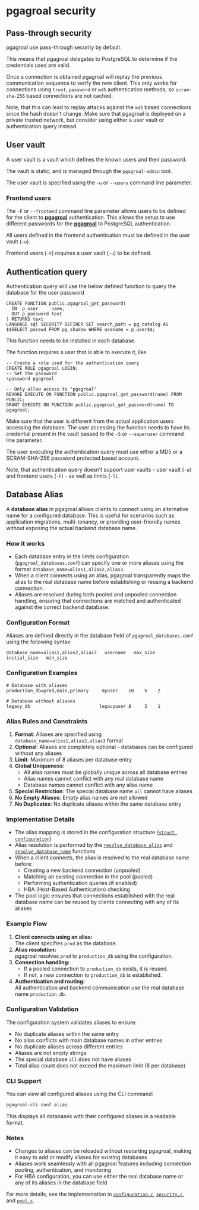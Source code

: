# pgagroal security

## Pass-through security

pgagroal use pass-through security by default.

This means that pgagroal delegates to PostgreSQL to determine if the credentials used are valid.

Once a connection is obtained pgagroal will replay the previous communication sequence to verify
the new client. This only works for connections using `trust`, `password` or `md5` authentication
methods, so `scram-sha-256` based connections are not cached.

Note, that this can lead to replay attacks against the `md5` based connections since the hash
doesn't change. Make sure that pgagroal is deployed on a private trusted network, but consider
using either a user vault or authentication query instead.

## User vault

A user vault is a vault which defines the known users and their password.

The vault is static, and is managed through the `pgagroal-admin` tool.

The user vault is specified using the `-u` or `--users` command line parameter.

### Frontend users

The `-F` or `--frontend` command line parameter allows users to be defined for the client to
[**pgagroal**](https://github.com/agroal/pgagroal) authentication. This allows the setup to use different passwords for the [**pgagroal**](https://github.com/agroal/pgagroal) to
PostgreSQL authentication.

All users defined in the frontend authentication must be defined in the user vault (`-u`).

Frontend users (`-F`) requires a user vault (`-u`) to be defined.

## Authentication query

Authentication query will use the below defined function to query the database
for the user password

```
CREATE FUNCTION public.pgagroal_get_password(
  IN  p_user     name,
  OUT p_password text
) RETURNS text
LANGUAGE sql SECURITY DEFINER SET search_path = pg_catalog AS
$$SELECT passwd FROM pg_shadow WHERE usename = p_user$$;
```

This function needs to be installed in each database.

The function requires a user that is able to execute it, like

```
-- Create a role used for the authentication query
CREATE ROLE pgagroal LOGIN;
-- Set the password
\password pgagroal

-- Only allow access to "pgagroal"
REVOKE EXECUTE ON FUNCTION public.pgagroal_get_password(name) FROM PUBLIC;
GRANT EXECUTE ON FUNCTION public.pgagroal_get_password(name) TO pgagroal;
```

Make sure that the user is different from the actual application users accessing
the database. The user accessing the function needs to have its credential present
in the vault passed to the `-S` or `--superuser` command line parameter.

The user executing the authentication query must use either a MD5 or a SCRAM-SHA-256
password protected based account.

Note, that authentication query doesn't support user vaults - user vault (`-u`) and frontend users (`-F`) -
as well as limits (`-l`).

## Database Alias

A **database alias** in pgagroal allows clients to connect using an alternative name for a configured database. This is useful for scenarios such as application migrations, multi-tenancy, or providing user-friendly names without exposing the actual backend database name.

### How it works

- Each database entry in the limits configuration (`pgagroal_databases.conf`) can specify one or more aliases using the format `database_name=alias1,alias2,alias3`.
- When a client connects using an alias, pgagroal transparently maps the alias to the real database name before establishing or reusing a backend connection.
- Aliases are resolved during both pooled and unpooled connection handling, ensuring that connections are matched and authenticated against the correct backend database.

### Configuration Format

Aliases are defined directly in the database field of `pgagroal_databases.conf` using the following syntax:

```
database_name=alias1,alias2,alias3   username   max_size   initial_size   min_size
```

### Configuration Examples

```
# Database with aliases
production_db=prod,main,primary     myuser    10    5    2

# Database without aliases 
legacy_db                          legacyuser 8     3    1
```

### Alias Rules and Constraints

1. **Format**: Aliases are specified using `database_name=alias1,alias2,alias3` format
2. **Optional**: Aliases are completely optional - databases can be configured without any aliases
3. **Limit**: Maximum of 8 aliases per database entry
4. **Global Uniqueness**: 
   - All alias names must be globally unique across all database entries
   - Alias names cannot conflict with any real database name
   - Database names cannot conflict with any alias name
5. **Special Restriction**: The special database name `all` cannot have aliases
6. **No Empty Aliases**: Empty alias names are not allowed
7. **No Duplicates**: No duplicate aliases within the same database entry

### Implementation Details

- The alias mapping is stored in the configuration structure ([`struct configuration`](../src/include/pgagroal.h))
- Alias resolution is performed by the [`resolve_database_alias`](../src/libpgagroal/security.c) and [`resolve_database_name`](../src/libpgagroal/pool.c) functions
- When a client connects, the alias is resolved to the real database name before:
  - Creating a new backend connection (unpooled)
  - Matching an existing connection in the pool (pooled)
  - Performing authentication queries (if enabled)
  - HBA (Host-Based Authentication) checking
- The pool logic ensures that connections established with the real database name can be reused by clients connecting with any of its aliases

### Example Flow

1. **Client connects using an alias:**  
   The client specifies `prod` as the database.
2. **Alias resolution:**  
   pgagroal resolves `prod` to `production_db` using the configuration.
3. **Connection handling:**  
   - If a pooled connection to `production_db` exists, it is reused.
   - If not, a new connection to `production_db` is established.
4. **Authentication and routing:**  
   All authentication and backend communication use the real database name `production_db`.

### Configuration Validation

The configuration system validates aliases to ensure:
- No duplicate aliases within the same entry
- No alias conflicts with main database names in other entries  
- No duplicate aliases across different entries
- Aliases are not empty strings
- The special database `all` does not have aliases
- Total alias count does not exceed the maximum limit (8 per database)

### CLI Support

You can view all configured aliases using the CLI command:
```sh
pgagroal-cli conf alias
```

This displays all databases with their configured aliases in a readable format.

### Notes

- Changes to aliases can be reloaded without restarting pgagroal, making it easy to add or modify aliases for existing databases
- Aliases work seamlessly with all pgagroal features including connection pooling, authentication, and monitoring
- For HBA configuration, you can use either the real database name or any of its aliases in the database field

For more details, see the implementation in [`configuration.c`](../src/libpgagroal/configuration.c), [`security.c`](../src/libpgagroal/security.c), and [`pool.c`](../src/libpgagroal/pool.c).